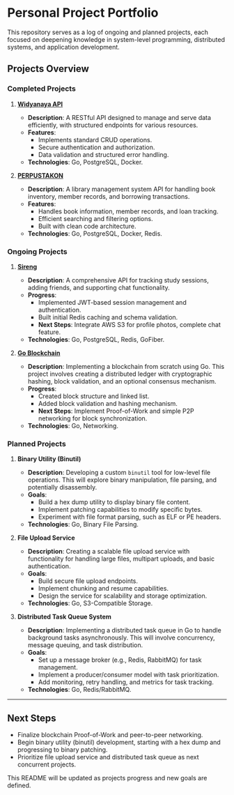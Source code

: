 # Personal Project Portfolio

This repository serves as a log of ongoing and planned projects, each focused on deepening knowledge in system-level programming, distributed systems, and application development.

## Projects Overview

### Completed Projects

1. **[Widyanaya API](https://github.com/dosedaf/widyanaya-api)**
   - **Description**: A RESTful API designed to manage and serve data efficiently, with structured endpoints for various resources.
   - **Features**:
     - Implements standard CRUD operations.
     - Secure authentication and authorization.
     - Data validation and structured error handling.
   - **Technologies**: Go, PostgreSQL, Docker.

2. **[PERPUSTAKON](https://github.com/dosedaf/PERPUSTAKON)**
   - **Description**: A library management system API for handling book inventory, member records, and borrowing transactions.
   - **Features**:
     - Handles book information, member records, and loan tracking.
     - Efficient searching and filtering options.
     - Built with clean code architecture.
   - **Technologies**: Go, PostgreSQL, Docker, Redis.

### Ongoing Projects

1. **[Sireng](https://github.com/dosedaf/sireng)**
   - **Description**: A comprehensive API for tracking study sessions, adding friends, and supporting chat functionality.
   - **Progress**:
     - Implemented JWT-based session management and authentication.
     - Built initial Redis caching and schema validation.
     - **Next Steps**: Integrate AWS S3 for profile photos, complete chat feature.
   - **Technologies**: Go, PostgreSQL, Redis, GoFiber.

2. **[Go Blockchain](https://github..com/dosedaf/goblock)**
   - **Description**: Implementing a blockchain from scratch using Go. This project involves creating a distributed ledger with cryptographic hashing, block validation, and an optional consensus mechanism.
   - **Progress**:
     - Created block structure and linked list.
     - Added block validation and hashing mechanism.
     - **Next Steps**: Implement Proof-of-Work and simple P2P networking for block synchronization.
   - **Technologies**: Go, Networking.

### Planned Projects

1. **Binary Utility (Binutil)**
   - **Description**: Developing a custom `binutil` tool for low-level file operations. This will explore binary manipulation, file parsing, and potentially disassembly.
   - **Goals**:
     - Build a hex dump utility to display binary file content.
     - Implement patching capabilities to modify specific bytes.
     - Experiment with file format parsing, such as ELF or PE headers.
   - **Technologies**: Go, Binary File Parsing.

2. **File Upload Service**
   - **Description**: Creating a scalable file upload service with functionality for handling large files, multipart uploads, and basic authentication.
   - **Goals**:
     - Build secure file upload endpoints.
     - Implement chunking and resume capabilities.
     - Design the service for scalability and storage optimization.
   - **Technologies**: Go, S3-Compatible Storage.

3. **Distributed Task Queue System**
   - **Description**: Implementing a distributed task queue in Go to handle background tasks asynchronously. This will involve concurrency, message queuing, and task distribution.
   - **Goals**:
     - Set up a message broker (e.g., Redis, RabbitMQ) for task management.
     - Implement a producer/consumer model with task prioritization.
     - Add monitoring, retry handling, and metrics for task tracking.
   - **Technologies**: Go, Redis/RabbitMQ.

---

## Next Steps

- Finalize blockchain Proof-of-Work and peer-to-peer networking.
- Begin binary utility (binutil) development, starting with a hex dump and progressing to binary patching.
- Prioritize file upload service and distributed task queue as next concurrent projects.

This README will be updated as projects progress and new goals are defined.

